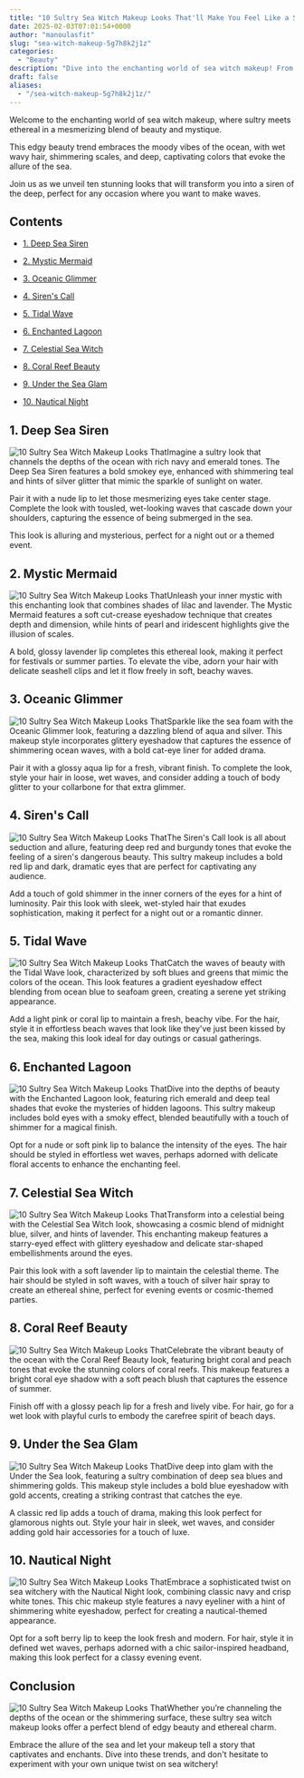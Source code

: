 ```yaml
---
title: "10 Sultry Sea Witch Makeup Looks That'll Make You Feel Like a Siren!"
date: 2025-02-03T07:01:54+0000
author: "manoulasfit"
slug: "sea-witch-makeup-5g7h8k2j1z"
categories:
  - "Beauty"
description: "Dive into the enchanting world of sea witch makeup! From shimmering scales to deep ocean hues, discover 10 sultry looks that transform you into a mesmerizing siren. Unleash your inner goddess with bold colors, ethereal glows, and spellbinding details that will turn heads and leave a lasting impression."
draft: false
aliases:
  - "/sea-witch-makeup-5g7h8k2j1z/"
---
```

Welcome to the enchanting world of sea witch makeup, where sultry meets ethereal in a mesmerizing blend of beauty and mystique. 

This edgy beauty trend embraces the moody vibes of the ocean, with wet wavy hair, shimmering scales, and deep, captivating colors that evoke the allure of the sea. 

Join us as we unveil ten stunning looks that will transform you into a siren of the deep, perfect for any occasion where you want to make waves.

## Contents

- [1. Deep Sea Siren](#1._Deep_Sea_Siren)

- [2. Mystic Mermaid](#2._Mystic_Mermaid)

- [3. Oceanic Glimmer](#3._Oceanic_Glimmer)

- [4. Siren's Call](#4._Siren)

- [5. Tidal Wave](#5._Tidal_Wave)

- [6. Enchanted Lagoon](#6._Enchanted_Lagoon)

- [7. Celestial Sea Witch](#7._Celestial_Sea_Witch)

- [8. Coral Reef Beauty](#8._Coral_Reef_Beauty)

- [9. Under the Sea Glam](#9._Under_the_Sea_Glam)

- [10. Nautical Night](#10._Nautical_Night)

## 1. Deep Sea Siren

![10 Sultry Sea Witch Makeup Looks That](/10-Sultry-Sea-Witch-Makeup-Looks-Thatll-Make-You-Feel-Like-a-Siren-1.-Deep-Sea-Siren.webp)Imagine a sultry look that channels the depths of the ocean with rich navy and emerald tones. The Deep Sea Siren features a bold smokey eye, enhanced with shimmering teal and hints of silver glitter that mimic the sparkle of sunlight on water. 

Pair it with a nude lip to let those mesmerizing eyes take center stage. Complete the look with tousled, wet-looking waves that cascade down your shoulders, capturing the essence of being submerged in the sea. 

This look is alluring and mysterious, perfect for a night out or a themed event.

## 2. Mystic Mermaid

![10 Sultry Sea Witch Makeup Looks That](/10-Sultry-Sea-Witch-Makeup-Looks-Thatll-Make-You-Feel-Like-a-Siren-2.-Mystic-Mermaid.webp)Unleash your inner mystic with this enchanting look that combines shades of lilac and lavender. The Mystic Mermaid features a soft cut-crease eyeshadow technique that creates depth and dimension, while hints of pearl and iridescent highlights give the illusion of scales. 

A bold, glossy lavender lip completes this ethereal look, making it perfect for festivals or summer parties. To elevate the vibe, adorn your hair with delicate seashell clips and let it flow freely in soft, beachy waves.

## 3. Oceanic Glimmer

![10 Sultry Sea Witch Makeup Looks That](/10-Sultry-Sea-Witch-Makeup-Looks-Thatll-Make-You-Feel-Like-a-Siren-3.-Oceanic-Glimmer.webp)Sparkle like the sea foam with the Oceanic Glimmer look, featuring a dazzling blend of aqua and silver. This makeup style incorporates glittery eyeshadow that captures the essence of shimmering ocean waves, with a bold cat-eye liner for added drama. 

Pair it with a glossy aqua lip for a fresh, vibrant finish. To complete the look, style your hair in loose, wet waves, and consider adding a touch of body glitter to your collarbone for that extra glimmer.

## 4. Siren's Call

![10 Sultry Sea Witch Makeup Looks That](/10-Sultry-Sea-Witch-Makeup-Looks-Thatll-Make-You-Feel-Like-a-Siren-4.-Sirens-Call.webp)The Siren's Call look is all about seduction and allure, featuring deep red and burgundy tones that evoke the feeling of a siren's dangerous beauty. This sultry makeup includes a bold red lip and dark, dramatic eyes that are perfect for captivating any audience. 

Add a touch of gold shimmer in the inner corners of the eyes for a hint of luminosity. Pair this look with sleek, wet-styled hair that exudes sophistication, making it perfect for a night out or a romantic dinner.

## 5. Tidal Wave

![10 Sultry Sea Witch Makeup Looks That](/10-Sultry-Sea-Witch-Makeup-Looks-Thatll-Make-You-Feel-Like-a-Siren-5.-Tidal-Wave.webp)Catch the waves of beauty with the Tidal Wave look, characterized by soft blues and greens that mimic the colors of the ocean. This look features a gradient eyeshadow effect blending from ocean blue to seafoam green, creating a serene yet striking appearance. 

Add a light pink or coral lip to maintain a fresh, beachy vibe. For the hair, style it in effortless beach waves that look like they've just been kissed by the sea, making this look ideal for day outings or casual gatherings.

## 6. Enchanted Lagoon

![10 Sultry Sea Witch Makeup Looks That](/10-Sultry-Sea-Witch-Makeup-Looks-Thatll-Make-You-Feel-Like-a-Siren-6.-Enchanted-Lagoon.webp)Dive into the depths of beauty with the Enchanted Lagoon look, featuring rich emerald and deep teal shades that evoke the mysteries of hidden lagoons. This sultry makeup includes bold eyes with a smoky effect, blended beautifully with a touch of shimmer for a magical finish. 

Opt for a nude or soft pink lip to balance the intensity of the eyes. The hair should be styled in effortless wet waves, perhaps adorned with delicate floral accents to enhance the enchanting feel.

## 7. Celestial Sea Witch

![10 Sultry Sea Witch Makeup Looks That](/10-Sultry-Sea-Witch-Makeup-Looks-Thatll-Make-You-Feel-Like-a-Siren-7.-Celestial-Sea-Witch.webp)Transform into a celestial being with the Celestial Sea Witch look, showcasing a cosmic blend of midnight blue, silver, and hints of lavender. This enchanting makeup features a starry-eyed effect with glittery eyeshadow and delicate star-shaped embellishments around the eyes. 

Pair this look with a soft lavender lip to maintain the celestial theme. The hair should be styled in soft waves, with a touch of silver hair spray to create an ethereal shine, perfect for evening events or cosmic-themed parties.

## 8. Coral Reef Beauty

![10 Sultry Sea Witch Makeup Looks That](/10-Sultry-Sea-Witch-Makeup-Looks-Thatll-Make-You-Feel-Like-a-Siren-8.-Coral-Reef-Beauty.webp)Celebrate the vibrant beauty of the ocean with the Coral Reef Beauty look, featuring bright coral and peach tones that evoke the stunning colors of coral reefs. This makeup features a bright coral eye shadow with a soft peach blush that captures the essence of summer. 

Finish off with a glossy peach lip for a fresh and lively vibe. For hair, go for a wet look with playful curls to embody the carefree spirit of beach days.

## 9. Under the Sea Glam

![10 Sultry Sea Witch Makeup Looks That](/10-Sultry-Sea-Witch-Makeup-Looks-Thatll-Make-You-Feel-Like-a-Siren-9.-Under-the-Sea-Glam.webp)Dive deep into glam with the Under the Sea look, featuring a sultry combination of deep sea blues and shimmering golds. This makeup style includes a bold blue eyeshadow with gold accents, creating a striking contrast that catches the eye. 

A classic red lip adds a touch of drama, making this look perfect for glamorous nights out. Style your hair in sleek, wet waves, and consider adding gold hair accessories for a touch of luxe.

## 10. Nautical Night

![10 Sultry Sea Witch Makeup Looks That](/10-Sultry-Sea-Witch-Makeup-Looks-Thatll-Make-You-Feel-Like-a-Siren-10.-Nautical-Night.webp)Embrace a sophisticated twist on sea witchery with the Nautical Night look, combining classic navy and crisp white tones. This chic makeup style features a navy eyeliner with a hint of shimmering white eyeshadow, perfect for creating a nautical-themed appearance. 

Opt for a soft berry lip to keep the look fresh and modern. For hair, style it in defined wet waves, perhaps adorned with a chic sailor-inspired headband, making this look perfect for a classy evening event.

## Conclusion

![10 Sultry Sea Witch Makeup Looks That](/10-Sultry-Sea-Witch-Makeup-Looks-Thatll-Make-You-Feel-Like-a-Siren-Conclusion.webp)Whether you’re channeling the depths of the ocean or the shimmering surface, these sultry sea witch makeup looks offer a perfect blend of edgy beauty and ethereal charm. 

Embrace the allure of the sea and let your makeup tell a story that captivates and enchants. Dive into these trends, and don't hesitate to experiment with your own unique twist on sea witchery!